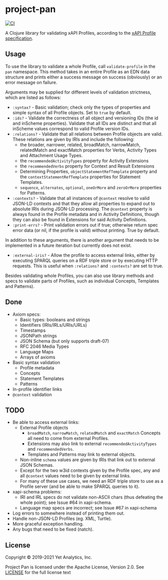 # project-pan

[![CI](https://github.com/yetanalytics/project-pan/actions/workflows/main.yml/badge.svg)](https://github.com/yetanalytics/project-pan/actions/workflows/main.yml)

A Clojure library for validating xAPI Profiles, according to the [xAPI Profile specification](https://github.com/adlnet/xapi-profiles).

## Usage

To use the library to validate a whole Profile, call `validate-profile` in the `pan` namespace. This method takes in an entire Profile as an EDN data structure and prints either a success message on success (obviously) or an error message on failure.

Arguments may be supplied for different levels of validation strictness, which are listed as follows:
- `:syntax?` - Basic validation; check only the types of properties and simple syntax of all Profile objects. Set to `true` by default.
- `:ids?` - Validate the correctness of all object and versioning IDs (the id and inScheme properties). Validate that all IDs are distinct and that all inScheme values correspond to valid Profile version IDs.
- `:relations?` - Validate that all relations between Profile objects are valid. These relations are given by IRIs and include the following:
    - the broader, narrower, related, broadMatch, narrowMatch, relatedMatch and exactMatch properties for Verbs, Activity Types and Attachment Usage Types.
    - the `recommendedActivityTypes` property for Activity Extensions
    - the `recommendedVerbs` property for Context and Result Extensions
    - Determining Properties, `objectStatementRefTemplate` property and the `contextStatementRefTemplate` properties for Statement Templates.
    - `sequence`, `alternates`, `optional`, `oneOrMore` and `zeroOrMore` properties for Patterns.
- `:contexts?` - Validate that all instances of `@context` resolve to valid JSON-LD contexts and that they allow all properties to expand out to absolute IRIs during JSON-LD processing. The `@context` property is always found in the Profile metadata and in Activity Definitions, though they can also be found in Extensions for said Activity Definitions.
- `:print-errs?` - Print validation errors out if true; otherwise return spec error data (or nil, if the profile is valid) without printing. True by default.

In addition to these arguments, there is another argument that needs to be implemented in a future iteration but currently does not exist.
- `:external-iris?` - Allow the profile to access external links, either by executing SPARQL queries on a RDF triple store or by executing HTTP requests. This is useful when `:relations?` and `:contexts?` are set to true.

Besides validating whole Profiles, you can also use library methods and specs to validate parts of Profiles, such as individual  Concepts, Templates and Patterns).

## Done

- Axiom specs:
    - Basic types: booleans and strings
    - Identifiers (IRIs/IRLs/URIs/URLs)
    - Timestamps
    - JSONPath strings
    - JSON Schema (but only supports draft-07)
    - RFC 2046 Media Types
    - Language Maps
    - Arrays of axioms
- Basic syntax validation
    - Profile metadata
    - Concepts
    - Statement Templates
    - Patterns
- In-profile identifier links
- `@context` validation

## TODO

- Be able to access external links:
    - External Profile objects
        - `broadMatch`, `narrowMatch`, `relatedMatch` and `exactMatch` Concepts all need to come from external Profiles.
        - Extensions may also link to external `recommendedActivityTypes` and `recommendedVerbs`.
        - Templates and Patterns may link to external objects.
    - Non-inline `schema` values are given by IRIs that link out to external JSON Schemas.
    - Except for the two w3id contexts given by the Profile spec, any and all `@context` values need to be given by external links.
    - For many of these use cases, we need an RDF triple store to use as a Profile server (and be able to make SPARQL queries to it).
- xapi-schema problems:
    - IRI and IRL specs do not validate non-ASCII chars (thus defeating the whole point); see Issue #64 in xapi-schema.
    - Language map specs are incorrect; see Issue #67 in xapi-schema
- Log errors to somewhere instead of printing them out.
- Handle non-JSON-LD Profiles (eg. XML, Turtle).
- More graceful exception handling.
- Any bugs that need to be fixed (natch).

## License

Copyright © 2019-2021 Yet Analytics, Inc.

Project Pan is licensed under the Apache License, Version 2.0. See [LICENSE](LICENSE) for the full license text
